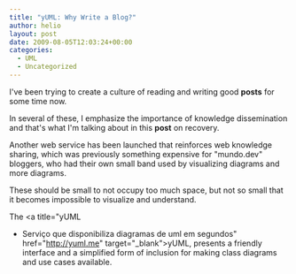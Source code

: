 ```yaml
---
title: "yUML: Why Write a Blog?"
author: helio
layout: post
date: 2009-08-05T12:03:24+00:00
categories:
  - UML
  - Uncategorized
---
```


I've been trying to create a culture of reading and writing good **posts** for some time now.

In several of these, I emphasize the importance of knowledge dissemination and that's what I'm talking about in this **post** on recovery.

Another web service has been launched that reinforces web knowledge sharing, which was previously something expensive for "mundo.dev" bloggers, who had their own small band used by visualizing diagrams and more diagrams.

These should be small to not occupy too much space, but not so small that it becomes impossible to visualize and understand.

The <a title="yUML

 - Serviço que disponibiliza diagramas de uml em segundos" href="http://yuml.me" target="_blank">yUML</a>, presents a friendly interface and a simplified form of inclusion for making class diagrams and use cases available.